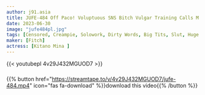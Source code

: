 ```yaml
---
author: j91.asia
title: JUFE-484 Off Paco! Voluptuous SNS Bitch Vulgar Training Calls M Man Kun With DM
date: 2023-06-30
image: "jufe484pl.jpg"
tags: [Censored, Creampie, Solowork, Dirty Words, Big Tits, Slut, Huge Butt]
maker: [Fitch]
actress: [Kitano Mina ]
---
```



{{< youtubepl 4v29J432MGUOD7 >}}
###

{{% button href="https://streamtape.to/v/4v29J432MGUOD7/jufe-484.mp4" icon="fas fa-download" %}}download this video{{% /button %}}


